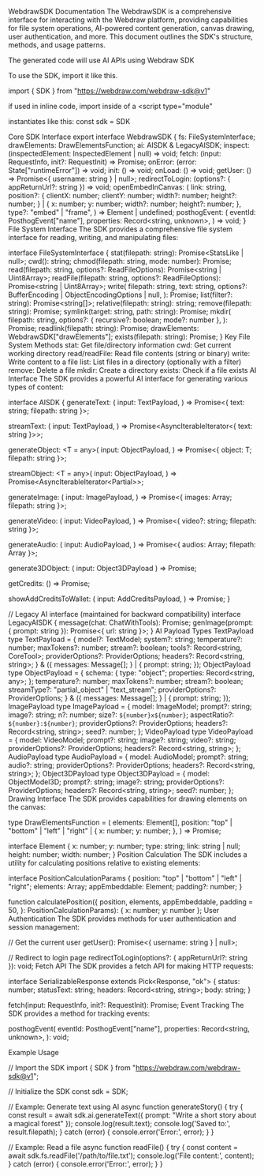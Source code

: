 WebdrawSDK Documentation
The WebdrawSDK is a comprehensive interface for interacting with the Webdraw platform, providing capabilities for file system operations, AI-powered content generation, canvas drawing, user authentication, and more. This document outlines the SDK's structure, methods, and usage patterns.

The generated code will use AI APIs using Webdraw SDK

To use the SDK, import it like this.

import { SDK } from "https://webdraw.com/webdraw-sdk@v1"

if used in inline code, 
import  inside of a <script type="module"

instantiates like this: const sdk = SDK


Core SDK Interface
export interface WebdrawSDK {
  fs: FileSystemInterface;
  drawElements: DrawElementsFunction;
  ai: AISDK & LegacyAISDK;
  inspect: (inspectedElement: InspectedElement | null) => void;
  fetch: (input: RequestInfo, init?: RequestInit) => Promise<SerializableResponse>;
  onError: (error: State["runtimeError"]) => void;
  init: () => void;
  onLoad: () => void;
  getUser: () => Promise<{ username: string } | null>;
  redirectToLogin: (options?: { appReturnUrl?: string }) => void;
  openEmbedInCanvas: (
    link: string,
    position?: {
      clientX: number;
      clientY: number;
      width?: number;
      height?: number;
    } | {
      x: number;
      y: number;
      width?: number;
      height?: number;
    },
    type?: "embed" | "frame",
  ) => Element | undefined;
  posthogEvent: (
    eventId: PosthogEvent["name"],
    properties: Record<string, unknown>,
  ) => void;
}
File System Interface
The SDK provides a comprehensive file system interface for reading, writing, and manipulating files:

interface FileSystemInterface {
  stat(filepath: string): Promise<StatsLike<number> | null>;
  cwd(): string;
  chmod(filepath: string, mode: number): Promise<void>;
  read(filepath: string, options?: ReadFileOptions): Promise<string | Uint8Array>;
  readFile(filepath: string, options?: ReadFileOptions): Promise<string | Uint8Array>;
  write(
    filepath: string,
    text: string,
    options?: BufferEncoding | ObjectEncodingOptions | null,
  ): Promise<void>;
  list(filter?: string): Promise<string[]>;
  relative(filepath: string): string;
  remove(filepath: string): Promise<void>;
  symlink(target: string, path: string): Promise<void>;
  mkdir(
    filepath: string,
    options?: { recursive?: boolean; mode?: number },
  ): Promise<void>;
  readlink(filepath: string): Promise<string>;
  drawElements: WebdrawSDK["drawElements"];
  exists(filepath: string): Promise<boolean>;
}
Key File System Methods
stat: Get file/directory information
cwd: Get current working directory
read/readFile: Read file contents (string or binary)
write: Write content to a file
list: List files in a directory (optionally with a filter)
remove: Delete a file
mkdir: Create a directory
exists: Check if a file exists
AI Interface
The SDK provides a powerful AI interface for generating various types of content:

interface AISDK {
  generateText: (
    input: TextPayload,
  ) => Promise<{ text: string; filepath: string }>;
  
  streamText: (
    input: TextPayload,
  ) => Promise<AsyncIterableIterator<{ text: string }>>;
  
  generateObject: <T = any>(
    input: ObjectPayload,
  ) => Promise<{ object: T; filepath: string }>;
  
  streamObject: <T = any>(
    input: ObjectPayload,
  ) => Promise<AsyncIterableIterator<Partial<T>>>;
  
  generateImage: (
    input: ImagePayload,
  ) => Promise<{ images: Array<string>; filepath: string }>;
  
  generateVideo: (
    input: VideoPayload,
  ) => Promise<{ video?: string; filepath: string }>;
  
  generateAudio: (
    input: AudioPayload,
  ) => Promise<{ audios: Array<string>; filepath: Array<string> }>;
  
  generate3DObject: (
    input: Object3DPayload
  ) => Promise<Object3DResponse>;
  
  getCredits: () => Promise<WalletCredits>;
  
  showAddCreditsToWallet: (
    input: AddCreditsPayload,
  ) => Promise<AddCreditsResponse>;
}

// Legacy AI interface (maintained for backward compatibility)
interface LegacyAISDK {
  message(chat: ChatWithTools): Promise<ChatMessage>;
  genImage(prompt: { prompt: string }): Promise<{ url: string }>;
}
AI Payload Types
TextPayload
type TextPayload = {
  model?: TextModel;
  system?: string;
  temperature?: number;
  maxTokens?: number;
  stream?: boolean;
  tools?: Record<string, CoreTool>;
  providerOptions?: ProviderOptions;
  headers?: Record<string, string>;
} & ({
  messages: Message[];
} | {
  prompt: string;
});
ObjectPayload
type ObjectPayload = {
  schema: {
    type: "object";
    properties: Record<string, any>;
  };
  temperature?: number;
  maxTokens?: number;
  stream?: boolean;
  streamType?: "partial_object" | "text_stream";
  providerOptions?: ProviderOptions;
} & ({
  messages: Message[];
} | {
  prompt: string;
});
ImagePayload
type ImagePayload = {
  model: ImageModel;
  prompt?: string;
  image?: string;
  n?: number;
  size?: `${number}x${number}`;
  aspectRatio?: `${number}:${number}`;
  providerOptions?: ProviderOptions;
  headers?: Record<string, string>;
  seed?: number;
};
VideoPayload
type VideoPayload = {
  model: VideoModel;
  prompt?: string;
  image?: string;
  video?: string;
  providerOptions?: ProviderOptions;
  headers?: Record<string, string>;
};
AudioPayload
type AudioPayload = {
  model: AudioModel;
  prompt?: string;
  audio?: string;
  providerOptions?: ProviderOptions;
  headers?: Record<string, string>;
};
Object3DPayload
type Object3DPayload = {
  model: ObjectModel3D;
  prompt?: string;
  image?: string;
  providerOptions?: ProviderOptions;
  headers?: Record<string, string>;
  seed?: number;
};
Drawing Interface
The SDK provides capabilities for drawing elements on the canvas:

type DrawElementsFunction = (
  elements: Element[],
  position: "top" | "bottom" | "left" | "right" | {
    x: number;
    y: number;
  },
) => Promise<void>;

interface Element {
  x: number;
  y: number;
  type: string;
  link: string | null;
  height: number;
  width: number;
}
Position Calculation
The SDK includes a utility for calculating positions relative to existing elements:

interface PositionCalculationParams {
  position: "top" | "bottom" | "left" | "right";
  elements: Array<Element>;
  appEmbeddable: Element;
  padding?: number;
}

function calculatePosition({
  position,
  elements,
  appEmbeddable,
  padding = 50,
}: PositionCalculationParams): { x: number; y: number };
User Authentication
The SDK provides methods for user authentication and session management:

// Get the current user
getUser(): Promise<{ username: string } | null>;

// Redirect to login page
redirectToLogin(options?: { appReturnUrl?: string }): void;
Fetch API
The SDK provides a fetch API for making HTTP requests:

interface SerializableResponse extends Pick<Response, "ok"> {
  status: number;
  statusText: string;
  headers: Record<string, string>;
  body: string;
}

fetch(input: RequestInfo, init?: RequestInit): Promise<SerializableResponse>;
Event Tracking
The SDK provides a method for tracking events:

posthogEvent(
  eventId: PosthogEvent["name"],
  properties: Record<string, unknown>,
): void;

Example Usage

// Import the SDK
import { SDK } from "https://webdraw.com/webdraw-sdk@v1";

// Initialize the SDK
const sdk = SDK;

// Example: Generate text using AI
async function generateStory() {
  try {
    const result = await sdk.ai.generateText({
      prompt: "Write a short story about a magical forest"
    });
    console.log(result.text);
    console.log('Saved to:', result.filepath);
  } catch (error) {
    console.error('Error:', error);
  }
}

// Example: Read a file
async function readFile() {
  try {
    const content = await sdk.fs.readFile('/path/to/file.txt');
    console.log('File content:', content);
  } catch (error) {
    console.error('Error:', error);
  }
}